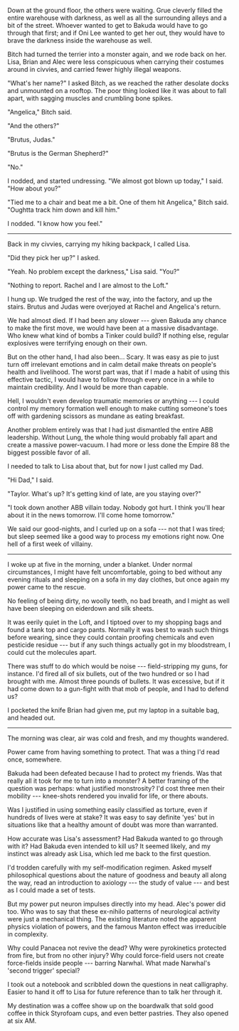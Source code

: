 Down at the ground floor, the others were waiting. Grue cleverly filled the entire warehouse with darkness, as well
as all the surrounding alleys and a bit of the street. Whoever wanted to get to Bakuda would have to go through
that first; and if Oni Lee wanted to get her out, they would have to brave the darkness inside the warehouse as
well.

Bitch had turned the terrier into a monster again, and we rode back on her. Lisa, Brian and Alec were
less conspicuous when carrying their costumes around in civvies, and carried fewer highly illegal weapons.

"What's her name?" I asked Bitch, as we reached the rather desolate docks and unmounted on a rooftop.
The poor thing looked like it was about to fall apart, with sagging muscles and crumbling bone spikes.

"Angelica," Bitch said.

"And the others?"

"Brutus, Judas."

"Brutus is the German Shepherd?"

"No."

I nodded, and started undressing. "We almost got blown up today," I said. "How about you?"

"Tied me to a chair and beat me a bit. One of them hit Angelica," Bitch said. "Oughtta track
him down and kill him."

I nodded. "I know how you feel."

----

Back in my civvies, carrying my hiking backpack, I called Lisa.

"Did they pick her up?" I asked.

"Yeah. No problem except the darkness," Lisa said. "You?"

"Nothing to report. Rachel and I are almost to the Loft."

I hung up. We trudged the rest of the way, into the factory, and up the stairs.
Brutus and Judas were overjoyed at Rachel and Angelica's return.

We had almost died. If I had been any slower --- given Bakuda any chance to make the first
move, we would have been at a massive disadvantage. Who knew what kind of bombs a Tinker could
build? If nothing else, regular explosives were terrifying enough on their own.

But on the other hand, I had also been... Scary. It was easy as pie to just turn off irrelevant emotions
and in calm detail make threats on people's health and livelihood. The worst part was, that if I made
a habit of using this effective tactic, I would have to follow through every once in a while
to maintain credibility. And I would be more than capable.

Hell, I wouldn't even develop traumatic memories or anything --- I could control
my memory formation well enough to make cutting someone's toes off with gardening scissors
as mundane as eating breakfast.

Another problem entirely was that I had just dismantled the entire ABB leadership. Without Lung, the whole
thing would probably fall apart and create a massive power-vacuum. I had more or less done the Empire 88 the
biggest possible favor of all.

I needed to talk to Lisa about that, but for now I just called my Dad.

"Hi Dad," I said.

"Taylor. What's up? It's getting kind of late, are you staying over?"

"I took down another ABB villain today. Nobody got hurt.
I think you'll hear about it in the news tomorrow. I'll come home tomorrow."

We said our good-nights, and I curled up on a sofa --- not that I was tired; but sleep
seemed like a good way to process my emotions right now. One hell of a first week of
villainy.

----

I woke up at five in the morning, under a blanket. Under normal circumstances, I might
have felt uncomfortable, going to bed without any evening rituals and sleeping on a sofa
in my day clothes, but once again my power came to the rescue.

No feeling of being dirty, no woolly teeth, no bad breath, and I might as well have been sleeping
on eiderdown and silk sheets.

It was eerily quiet in the Loft, and I tiptoed over to my shopping bags and found a tank top
and cargo pants. Normally it was best to wash such things before wearing, since they could contain
proofing chemicals and even pesticide residue --- but if any such things actually got in
my bloodstream, I could cut the molecules apart.

There was stuff to do which would be noise --- field-stripping my guns, for instance. I'd fired all
of six bullets, out of the two hundred or so I had brought with me. Almost three pounds of bullets.
It was excessive, but if it had come down to a gun-fight with that mob of people, and I had to defend
us?

I pocketed the knife Brian had given me, put my laptop in a suitable bag, and headed out.

----

The morning was clear, air was cold
and fresh, and my thoughts wandered.

Power came from having something to protect. That was a thing I'd read once, somewhere.

Bakuda had been defeated because I had to protect my friends. Was that really all it took
for me to turn into a monster? A better framing of the question was perhaps: what justified
monstrosity? I'd cost three men their mobility --- knee-shots rendered you invalid for life,
or there abouts.

Was I justified in using something easily classified as torture, even if hundreds of lives were
at stake? It was easy to say definite 'yes' but in situations like that a healthy amount of doubt
was more than warranted.

How accurate was Lisa's assessment? Had Bakuda wanted to go through with it? Had Bakuda even intended
to kill us? It seemed likely, and my instinct was already ask Lisa, which led me back to the first question.

I'd trodden carefully with my self-modification regimen. Asked myself philosophical questions about the
nature of goodness and beauty all along the way, read an introduction to axiology --- the study of value ---
and best as I could made a set of tests.

But my power put neuron impulses directly into my head. Alec's power did too. Who was to
say that these ex-nihilo patterns of neurological activity were just a mechanical thing. The existing
literature noted the apparent physics violation of powers, and the famous Manton effect was irreducible
in complexity.

Why could Panacea not revive the dead? Why were pyrokinetics protected from fire, but from
no other injury? Why could force-field users not create force-fields inside people --- barring
Narwhal. What made Narwhal's 'second trigger' special?

I took out a notebook and scribbled down the questions in neat calligraphy. Easier to hand it off
to Lisa for future reference than to talk her through it.

My destination was a coffee show up on the boardwalk that sold good coffee in thick Styrofoam cups,
and even better pastries. They also opened at six AM.

